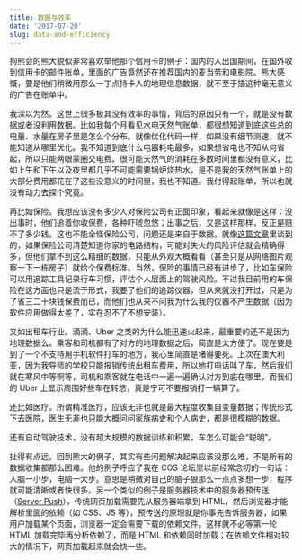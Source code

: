 ```yaml
---
title: 数据与效率
date: '2017-07-20'
slug: data-and-efficiency
---
```


狗熊会的熊大貌似非常喜欢举他那个信用卡的例子：国内的人出国期间，在国外收到信用卡的邮件账单，里面的广告竟然还在推荐国内的麦当劳和电影院。熊大感慨，要是他们稍微用那么一丁点持卡人的地理信息数据，就不至于插这种毫无意义的广告在账单中。

我深以为然。这世上很多极其没有效率的事情，背后的原因只有一个，就是没有数据或者没利用数据。比如我每个月看见水电天然气账单，都很想知道到底这些总的电量、水量在房子里是怎么个分布。就像优化代码一样，如果没有细节测速，就不能知道从哪里优化。我不知道到底什么电器耗电最多，如果想省电也不知从何省起，所以只能两眼蒙圈交电费。很可能天然气的消耗在多数时间里都没有意义，比如上午和下午以及夜里都几乎不可能需要锅炉烧热水，是不是我的天然气账单上的大部分费用都花在了这些没意义的时间里，我也不知道。我付得起账单，所以也就没有动力去探个究竟。

再比如保险。我想应该没有多少人对保险公司有正面印象，看起来就像是这样：没出事时，他们追着你收保费，各种吓唬忽悠；出事之后，又是这样那样，反正是赔不了多少钱。这也不能全怪保险公司，问题还是来自于数据。就像[这篇文章](https://blog.ycombinator.com/thoughts-on-insurance/)里谈到的，如果保险公司清楚知道你家的电路结构，可能对失火的风险评估就会精确得多，但他们拿不到这么精细的数据，只能从外观大概看看（甚至只是从网络图片观察一下一栋房子）就给个保费标准。当然，保险的事情已经有进步了，比如车保险可以用追踪工具记录行车习惯，评估个人层面上的驾驶风险。不过我目前用的车保险在这方面也只是流于形式，我要了他们的追踪仪器，但从来就没打开过，只是为了省三二十块钱保费而已，而他们也从来不问我为什么我的仪器不产生数据（因为软件应用做得太差了，实在忍不了不想安装）。

又如出租车行业。滴滴、Uber 之类的为什么能迅速火起来，最重要的还不是因为地理数据么。乘客和司机都有了对方的地理数据之后，简直是太方便了。现在要是到了一个不支持用手机软件打车的地方，我心里简直是堵得要死。上次在澳大利亚，因为我导师的学校只能报销传统出租车费用，所以她打电话叫了车，然后我们就在寒风中等啊等，司机和乘客就在电话中一遍一遍确认对方到底在哪里，而我们的 Uber 上显示周围好些车在转悠，真是宁可不要报销打一辆算了。

还比如医疗。所谓精准医疗，应该无非也就是最大程度收集自变量数据；传统形式下去医院，医生无非也只能大概问问家族病史和个人病史，都是很模糊的数据。

还有自动驾驶技术，没有超大规模的数据训练和积累，车怎么可能会“聪明”。

扯得有点远。回到熊大的例子，其实有些问题解决起来应该没那么难，不是所有的数据收集都那么困难。他的例子呼应了我在 COS 论坛里以前经常念叨的一句话：人脑一小步，电脑一大步。意思是稍微对自己的脑子狠那么一点点多想一步，程序就可能清晰或者快很多。另一个类似的例子是服务器技术中的服务器预传送（[Server Push](https://next.smashingmagazine.com/2017/04/guide-http2-server-push/)），传统网页加载需要先从服务器端拿到 HTML，然后浏览器才能解析里面的依赖（如 CSS、JS 等），预传送的原理就是你事先告诉服务器，如果用户加载某个页面，浏览器一定会需要下载的依赖文件。这样就不必等第一轮 HTML 加载完毕再分析依赖了，而是 HTML 和依赖同时加载；在依赖文件相对较大的情况下，网页加载起来就会快一些。
